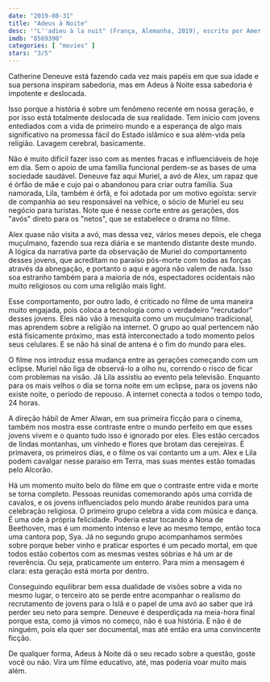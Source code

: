 ```yaml
---
date: "2019-08-31"
title: "Adeus à Noite"
desc: '"L''adieu à la nuit" (França, Alemanha, 2019), escrito por Amer Alwan e Léa Mysius, dirigido por André Téchiné, com Catherine Deneuve, Kacey Mottet Klein e Oulaya Amamra. Escrito para o CinemAqui.'
imdb: "8569390"
categories: [ "movies" ]
stars: "3/5"
---
```

Catherine Deneuve está fazendo cada vez mais papéis em que sua idade e sua persona inspiram sabedoria, mas em Adeus à Noite essa sabedoria é impotente e deslocada.

Isso porque a história é sobre um fenômeno recente em nossa geração, e por isso está totalmente deslocada de sua realidade. Tem início com jovens entediados com a vida de primeiro mundo e a esperança de algo mais significativo na promessa fácil do Estado islâmico e sua além-vida pela religião. Lavagem cerebral, basicamente.

Não é muito difícil fazer isso com as mentes fracas e influenciáveis de hoje em dia. Sem o apoio de uma família funcional perdem-se as bases de uma sociedade saudável. Deneuve faz aqui Muriel, a avó de Alex, um rapaz que é órfão de mãe e cujo pai o abandonou para criar outra família. Sua namorada, Lila, também é órfã, e foi adotada por um motivo egoísta: servir de companhia ao seu responsável na velhice, o sócio de Muriel eu seu negócio para turistas. Note que é nesse corte entre as gerações, dos "avós" direto para os "netos", que se estabelece o drama no filme.

Alex quase não visita a avó, mas dessa vez, vários meses depois, ele chega muçulmano, fazendo sua reza diária e se mantendo distante deste mundo. A lógica da narrativa parte da observação de Muriel do comportamento desses jovens, que acreditam no paraíso pós-morte com todas as forças através da abnegação, e portanto o aqui e agora não valem de nada. Isso soa estranho também para a maioria de nós, espectadores ocidentais não muito religiosos ou com uma religião mais light.

Esse comportamento, por outro lado, é criticado no filme de uma maneira muito engajada, pois coloca a tecnologia como o verdadeiro "recrutador" desses jovens. Eles não vão à mesquita como um muçulmano tradicional, mas aprendem sobre a religião na internet. O grupo ao qual pertencem não está fisicamente próximo, mas está interconectado a todo momento pelos seus celulares. E se não há sinal de antena é o fim do mundo para eles.

O filme nos introduz essa mudança entre as gerações começando com um eclipse. Muriel não liga de observá-lo a olho nu, correndo o risco de ficar com problemas na visão. Já Lila assistiu ao evento pela televisão. Enquanto para os mais velhos o dia se torna noite em um eclipse, para os jovens não existe noite, o período de repouso. A internet conecta a todos o tempo todo, 24 horas.

A direção hábil de Amer Alwan, em sua primeira ficção para o cinema, também nos mostra esse contraste entre o mundo perfeito em que esses jovens vivem e o quanto tudo isso é ignorado por eles. Eles estão cercados de lindas montanhas, um vinhedo e flores que brotam das cerejeiras. É primavera, os primeiros dias, e o filme os vai contanto um a um. Alex e Lila podem cavalgar nesse paraíso em Terra, mas suas mentes estão tomadas pelo Alcorão.

Há um momento muito belo do filme em que o contraste entre vida e morte se torna completo. Pessoas reunidas comemorando após uma corrida de cavalos, e os jovens influenciados pelo mundo árabe reunidos para uma celebração religiosa. O primeiro grupo celebra a vida com música e dança. É uma ode à própria felicidade. Poderia estar tocando a Nona de Beethoven, mas é um momento intenso e leve ao mesmo tempo, então toca uma cantora pop, Sya. Já no segundo grupo acompanhamos sermões sobre porque beber vinho e praticar esportes é um pecado mortal, em que todos estão cobertos com as mesmas vestes sóbrias e há um ar de reverência. Ou seja, praticamente um enterro. Para mim a mensagem é clara: esta geração está morta por dentro.

Conseguindo equilibrar bem essa dualidade de visões sobre a vida no mesmo lugar, o terceiro ato se perde entre acompanhar o realismo do recrutamento de jovens para o Islã e o papel de uma avó ao saber que irá perder seu neto para sempre. Deneuve é desperdiçada na meia-hora final porque esta, como já vimos no começo, não é sua história. E não é de ninguém, pois ela quer ser documental, mas até então era uma convincente ficção.

De qualquer forma, Adeus à Noite dá o seu recado sobre a questão, goste você ou não. Vira um filme educativo, até, mas poderia voar muito mais além.
